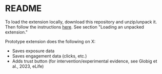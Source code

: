 # README

To load the extension locally, download this repository and unzip/unpack it. Then follow the instructions [here](https://developer.chrome.com/docs/extensions/mv3/getstarted/development-basics/#load-unpacked). See section "Loading an unpacked extension."

Prototype extension does the following on X:

- Saves exposure data
- Saves engagement data (clicks, etc.)
- Adds trust button (for intervention/experimental evidence, see Globig et al., 2023, eLife)

